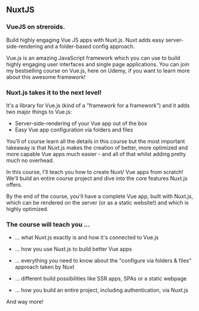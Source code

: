 ## NuxtJS

### VueJS on streroids.

Build highly engaging Vue JS apps with Nuxt.js. Nuxt adds easy server-side-rendering and a folder-based config approach.

Vue.js is an amazing JavaScript framework which you can use to build highly engaging user interfaces and single page applications. You can join my bestselling course on Vue.js, here on Udemy, if you want to learn more about this awesome framework!

### Nuxt.js takes it to the next level!

It's a library for Vue.js (kind of a "framework for a framework") and it adds two major things to Vue.js:

-    Server-side-rendering of your Vue app out of the box
-    Easy Vue app configuration via folders and files

You'll of course learn all the details in this course but the most important takeaway is that Nuxt.js makes the creation of better, more optimized and more capable Vue apps much easier - and all of that whilst adding pretty much no overhead.

In this course, I'll teach you how to create Nuxt/ Vue apps from scratch! We'll build an entire course project and dive into the core features Nuxt.js offers.

By the end of the course, you'll have a complete Vue app, built with Nuxt.js, which can be rendered on the server (or as a static website!) and which is highly optimized.

### The course will teach you ...

-    ... what Nuxt.js exactly is and how it's connected to Vue.js

-    ... how you use Nuxt.js to build better Vue apps

-    ... everything you need to know about the "configure via folders & files" approach taken by Nuxt

-    ... different build possibilities like SSR apps, SPAs or a static webpage

-    ... how you build an entire project, including authentication, via Nuxt.js

And way more!
